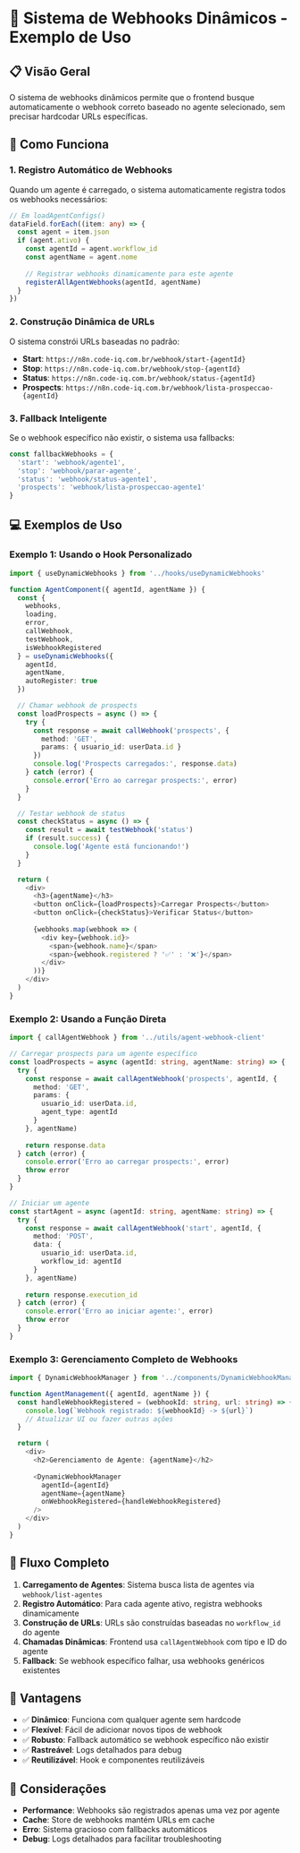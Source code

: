 # 🔧 Sistema de Webhooks Dinâmicos - Exemplo de Uso

## 📋 **Visão Geral**

O sistema de webhooks dinâmicos permite que o frontend busque automaticamente o webhook correto baseado no agente selecionado, sem precisar hardcodar URLs específicas.

## 🚀 **Como Funciona**

### **1. Registro Automático de Webhooks**

Quando um agente é carregado, o sistema automaticamente registra todos os webhooks necessários:

```typescript
// Em loadAgentConfigs()
dataField.forEach((item: any) => {
  const agent = item.json
  if (agent.ativo) {
    const agentId = agent.workflow_id
    const agentName = agent.nome
    
    // Registrar webhooks dinamicamente para este agente
    registerAllAgentWebhooks(agentId, agentName)
  }
})
```

### **2. Construção Dinâmica de URLs**

O sistema constrói URLs baseadas no padrão:
- **Start**: `https://n8n.code-iq.com.br/webhook/start-{agentId}`
- **Stop**: `https://n8n.code-iq.com.br/webhook/stop-{agentId}`
- **Status**: `https://n8n.code-iq.com.br/webhook/status-{agentId}`
- **Prospects**: `https://n8n.code-iq.com.br/webhook/lista-prospeccao-{agentId}`

### **3. Fallback Inteligente**

Se o webhook específico não existir, o sistema usa fallbacks:

```typescript
const fallbackWebhooks = {
  'start': 'webhook/agente1',
  'stop': 'webhook/parar-agente',
  'status': 'webhook/status-agente1',
  'prospects': 'webhook/lista-prospeccao-agente1'
}
```

## 💻 **Exemplos de Uso**

### **Exemplo 1: Usando o Hook Personalizado**

```typescript
import { useDynamicWebhooks } from '../hooks/useDynamicWebhooks'

function AgentComponent({ agentId, agentName }) {
  const {
    webhooks,
    loading,
    error,
    callWebhook,
    testWebhook,
    isWebhookRegistered
  } = useDynamicWebhooks({
    agentId,
    agentName,
    autoRegister: true
  })

  // Chamar webhook de prospects
  const loadProspects = async () => {
    try {
      const response = await callWebhook('prospects', {
        method: 'GET',
        params: { usuario_id: userData.id }
      })
      console.log('Prospects carregados:', response.data)
    } catch (error) {
      console.error('Erro ao carregar prospects:', error)
    }
  }

  // Testar webhook de status
  const checkStatus = async () => {
    const result = await testWebhook('status')
    if (result.success) {
      console.log('Agente está funcionando!')
    }
  }

  return (
    <div>
      <h3>{agentName}</h3>
      <button onClick={loadProspects}>Carregar Prospects</button>
      <button onClick={checkStatus}>Verificar Status</button>
      
      {webhooks.map(webhook => (
        <div key={webhook.id}>
          <span>{webhook.name}</span>
          <span>{webhook.registered ? '✅' : '❌'}</span>
        </div>
      ))}
    </div>
  )
}
```

### **Exemplo 2: Usando a Função Direta**

```typescript
import { callAgentWebhook } from '../utils/agent-webhook-client'

// Carregar prospects para um agente específico
const loadProspects = async (agentId: string, agentName: string) => {
  try {
    const response = await callAgentWebhook('prospects', agentId, {
      method: 'GET',
      params: {
        usuario_id: userData.id,
        agent_type: agentId
      }
    }, agentName)
    
    return response.data
  } catch (error) {
    console.error('Erro ao carregar prospects:', error)
    throw error
  }
}

// Iniciar um agente
const startAgent = async (agentId: string, agentName: string) => {
  try {
    const response = await callAgentWebhook('start', agentId, {
      method: 'POST',
      data: {
        usuario_id: userData.id,
        workflow_id: agentId
      }
    }, agentName)
    
    return response.execution_id
  } catch (error) {
    console.error('Erro ao iniciar agente:', error)
    throw error
  }
}
```

### **Exemplo 3: Gerenciamento Completo de Webhooks**

```typescript
import { DynamicWebhookManager } from '../components/DynamicWebhookManager'

function AgentManagement({ agentId, agentName }) {
  const handleWebhookRegistered = (webhookId: string, url: string) => {
    console.log(`Webhook registrado: ${webhookId} -> ${url}`)
    // Atualizar UI ou fazer outras ações
  }

  return (
    <div>
      <h2>Gerenciamento de Agente: {agentName}</h2>
      
      <DynamicWebhookManager
        agentId={agentId}
        agentName={agentName}
        onWebhookRegistered={handleWebhookRegistered}
      />
    </div>
  )
}
```

## 🔄 **Fluxo Completo**

1. **Carregamento de Agentes**: Sistema busca lista de agentes via `webhook/list-agentes`
2. **Registro Automático**: Para cada agente ativo, registra webhooks dinamicamente
3. **Construção de URLs**: URLs são construídas baseadas no `workflow_id` do agente
4. **Chamadas Dinâmicas**: Frontend usa `callAgentWebhook` com tipo e ID do agente
5. **Fallback**: Se webhook específico falhar, usa webhooks genéricos existentes

## 🎯 **Vantagens**

- ✅ **Dinâmico**: Funciona com qualquer agente sem hardcode
- ✅ **Flexível**: Fácil de adicionar novos tipos de webhook
- ✅ **Robusto**: Fallback automático se webhook específico não existir
- ✅ **Rastreável**: Logs detalhados para debug
- ✅ **Reutilizável**: Hook e componentes reutilizáveis

## 🚨 **Considerações**

- **Performance**: Webhooks são registrados apenas uma vez por agente
- **Cache**: Store de webhooks mantém URLs em cache
- **Erro**: Sistema gracioso com fallbacks automáticos
- **Debug**: Logs detalhados para facilitar troubleshooting
